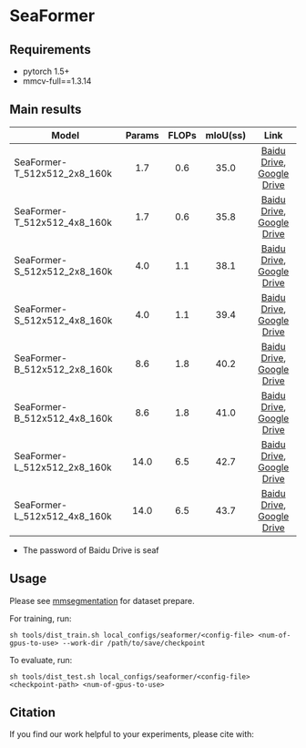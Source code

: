 # SeaFormer


## Requirements

- pytorch 1.5+
- mmcv-full==1.3.14


## Main results

Model | Params | FLOPs | mIoU(ss)    | Link
--- |:---:|:---:|:---:|:---: |
SeaFormer-T_512x512_2x8_160k | 1.7 | 0.6 | 35.0 | [Baidu Drive](), [Google Drive]()
SeaFormer-T_512x512_4x8_160k | 1.7 | 0.6 | 35.8 | [Baidu Drive](), [Google Drive]()
SeaFormer-S_512x512_2x8_160k | 4.0 | 1.1 | 38.1 | [Baidu Drive](), [Google Drive]()
SeaFormer-S_512x512_4x8_160k | 4.0 | 1.1 | 39.4 | [Baidu Drive](), [Google Drive]()
SeaFormer-B_512x512_2x8_160k | 8.6 | 1.8 | 40.2 | [Baidu Drive](), [Google Drive]()
SeaFormer-B_512x512_4x8_160k | 8.6 | 1.8 | 41.0 | [Baidu Drive](), [Google Drive]()
SeaFormer-L_512x512_2x8_160k | 14.0 | 6.5 | 42.7 | [Baidu Drive](), [Google Drive]()
SeaFormer-L_512x512_4x8_160k | 14.0 | 6.5 | 43.7 | [Baidu Drive](), [Google Drive]()

- The password of Baidu Drive is seaf

## Usage
Please see [mmsegmentation](https://github.com/open-mmlab/mmsegmentation/blob/master/docs/dataset_prepare.md) for dataset prepare.

For training, run:
```
sh tools/dist_train.sh local_configs/seaformer/<config-file> <num-of-gpus-to-use> --work-dir /path/to/save/checkpoint
```
To evaluate, run:
```
sh tools/dist_test.sh local_configs/seaformer/<config-file> <checkpoint-path> <num-of-gpus-to-use>
```


## Citation

If you find our work helpful to your experiments, please cite with:
```

```


